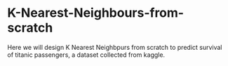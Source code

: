 # K-Nearest-Neighbours-from-scratch
Here we will design K Nearest Neighbpurs from scratch to predict survival of titanic passengers, a dataset collected from kaggle.
